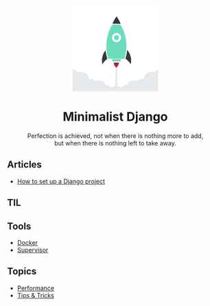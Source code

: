 
<div align="center">
  <img width="200" src="https://raw.githubusercontent.com/ViggieM/minimalistdjango/main/images/django-rocket.svg" alt="django rocket">
</div>

<h1 align="center">Minimalist Django</h1>

<p align="center">
Perfection is achieved, not when there is nothing more to add, <br> but when there is nothing left to take away.
</p>

## Articles

* [How to set up a Django project](pages/create-a-django-project.md)


## TIL



## Tools

* [Docker](pages/docker.md)
* [Supervisor](pages/supervisor.md)


## Topics

* [Performance](pages/performance.md)
* [Tips & Tricks](pages/tips-and-tricks.md)
